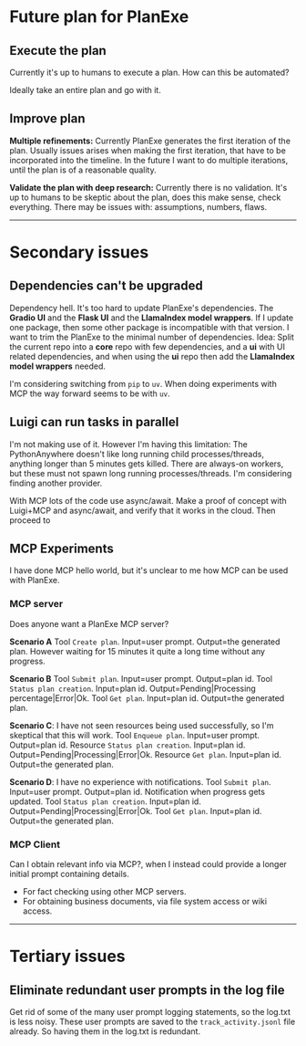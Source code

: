 # Future plan for PlanExe

## Execute the plan

Currently it's up to humans to execute a plan. How can this be automated?

Ideally take an entire plan and go with it.


## Improve plan

**Multiple refinements:** Currently PlanExe generates the first iteration of the plan.
Usually issues arises when making the first iteration, that have to be incorporated into the timeline.
In the future I want to do multiple iterations, until the plan is of a reasonable quality.

**Validate the plan with deep research:** Currently there is no validation.
It's up to humans to be skeptic about the plan, does this make sense, check everything.
There may be issues with: assumptions, numbers, flaws.

---

# Secondary issues

## Dependencies can't be upgraded

Dependency hell. It's too hard to update PlanExe's dependencies. The **Gradio UI** and the **Flask UI** and the **LlamaIndex model wrappers**.
If I update one package, then some other package is incompatible with that version.
I want to trim the PlanExe to the minimal number of dependencies.
Idea: Split the current repo into a **core** repo with few dependencies, and a **ui** with UI related dependencies, and when using the **ui** repo then add the **LlamaIndex model wrappers** needed.

I'm considering switching from `pip` to `uv`. When doing experiments with MCP the way forward seems to be with `uv`.


## Luigi can run tasks in parallel

I'm not making use of it. However I'm having this limitation: The PythonAnywhere doesn't like long running child processes/threads, anything longer than 5 minutes gets killed. There are always-on workers, but these must not spawn long running processes/threads. I'm considering finding another provider.

With MCP lots of the code use async/await. Make a proof of concept with Luigi+MCP and async/await, and verify that it works in the cloud.
Then proceed to 


## MCP Experiments

I have done MCP hello world, but it's unclear to me how MCP can be used with PlanExe.

### MCP server

Does anyone want a PlanExe MCP server?

**Scenario A** 
Tool `Create plan`. Input=user prompt. Output=the generated plan.
However waiting for 15 minutes it quite a long time without any progress.

**Scenario B** 
Tool `Submit plan`. Input=user prompt. Output=plan id.
Tool `Status plan creation`. Input=plan id. Output=Pending|Processing percentage|Error|Ok.
Tool `Get plan`. Input=plan id. Output=the generated plan.

**Scenario C**: I have not seen resources being used successfully, so I'm skeptical that this will work.
Tool `Enqueue plan`. Input=user prompt. Output=plan id.
Resource `Status plan creation`. Input=plan id. Output=Pending|Processing|Error|Ok.
Resource `Get plan`. Input=plan id. Output=the generated plan.

**Scenario D**: I have no experience with notifications.
Tool `Submit plan`. Input=user prompt. Output=plan id.
Notification when progress gets updated.
Tool `Status plan creation`. Input=plan id. Output=Pending|Processing|Error|Ok.
Tool `Get plan`. Input=plan id. Output=the generated plan.

### MCP Client

Can I obtain relevant info via MCP?, when I instead could provide a longer initial prompt containing details.

- For fact checking using other MCP servers.
- For obtaining business documents, via file system access or wiki access.


---

# Tertiary issues

## Eliminate redundant user prompts in the log file

Get rid of some of the many user prompt logging statements, so the log.txt is less noisy.
These user prompts are saved to the `track_activity.jsonl` file already. So having them in the log.txt is redundant.
